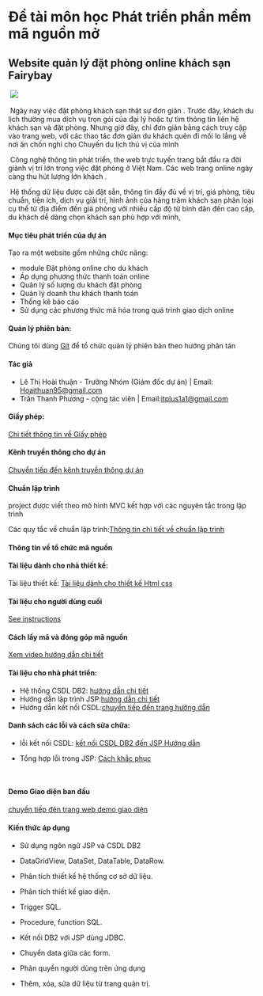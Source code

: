# Đề tài môn học Phát triển phần mềm mã nguồn mở

## Website quản lý đặt phòng online khách sạn Fairybay

​	 			<img src="http://imgur.com/6PSr7Dd">	







​	Ngày nay việc đặt phòng khách sạn thật sự đơn giản . Trước đây, khách du lịch thường mua dịch vụ trọn gói của đại lý hoặc tự tìm thông tin liên hệ  khách sạn và đặt phòng. Nhưng giờ đây, chỉ đơn giản bằng cách truy cập vào trang web, với các thao tác đơn giản  du khách quên đi mối lo lắng về nơi ăn chốn nghỉ cho Chuyến du lịch thú vị của mình

​	Công nghệ thông tin phát triển, the web trực tuyến trang bắt đầu ra đời giành vị trí lớn trong việc đặt phòng ở Việt Nam. Các web trang online ngày càng thu hút lượng lớn khách .

​	Hệ thống dữ liệu được cài đặt sẵn, thông tin đầy đủ về vị trí, giá phòng, tiêu chuẩn, tiện ích, dịch vụ giải trí, hình ảnh của hàng trăm khách sạn phân loại cụ thể từ địa điểm đến giá phòng với nhiều cấp độ từ bình dân đến cao cấp, du khách dễ dàng chọn  khách sạn phù hợp với mình, 

 #### Mục tiêu phát triển của dự án

Tạo ra một website gồm những chức năng:

- module Đặt phòng online cho du khách
- Áp dụng phương thức thanh toán online
- Quản lý số lượng du khách đặt phòng
- Quản lý doanh thu khách thanh toán
- Thống kê báo cáo
- Sử dụng các phương thức mã hóa trong quá trình giao dịch online

#### Quản lý phiên bản:

Chúng tôi dùng [Git](https://git-scm.com/) để tổ chức quản lý phiên bản theo hướng phân tán

#### Tác giả

- Lê Thị Hoài thuận - Trưởng Nhóm (Giám đốc dự án) | Email: Hoaithuan95@gmail.com 
- Trần Thanh Phương - cộng tác viên | Email:itplus1a1@gmail.com

#### Giấy phép: 

[Chi tiết thông tin về Giấy phép](https://github.com/itplus77/4305-phan-mem-quan-ly-khach-san/blob/master/Th%C3%B4ng%20tin%20v%E1%BB%81%20gi%E1%BA%A5y%20ph%C3%A9p.md)

#### Kênh truyền thông cho dự án

[Chuyển tiếp đến kênh truyền thông dự án](https://www.facebook.com/Kh%C3%A1ch-s%E1%BA%A1n-Fairy-Bay-148207479088621/)

#### Chuẩn lập trình

project được viết theo mô hình MVC kết hợp với các nguyên tắc trong lập trình

Các quy tắc về chuẩn lập trình:[Thông tin chi tiết về chuẩn lập trình](https://github.com/itplus77/4305-phan-mem-quan-ly-khach-san/blob/master/Quy%20t%E1%BA%AFc%20v%C3%A0%20phong%20c%C3%A1ch%20vi%E1%BA%BFt%20code%20trong%20l%E1%BA%ADp%20tr%C3%ACnh.md)

#### Thông tin về tổ chức mã nguồn




#### Tài liệu dành cho nhà thiết kế:

Tài liệu thiết kế: [Tài liệu dành cho thiết kế Html css](https://thachpham.com/web-development/html-css/html-va-css-can-ban-danh-cho-cho-moi-nguoi.html)

#### Tài liệu cho người dùng cuối 

[See instructions](https://github.com/itplus77/4305-phan-mem-quan-ly-khach-san/blob/master/T%C3%A0i%20li%E1%BB%87u%20ng%C6%B0%E1%BB%9Di%20d%C3%B9ng%20cu%E1%BB%91i.docx)



#### Cách lấy mã và đóng góp mã nguồn

[Xem video hướng dẫn chi tiết](https://www.youtube.com/watch?v=yXT1ElMEkW8)

#### Tài liệu cho nhà phát triển:

- Hệ thống CSDL DB2: [hướng dẫn chi tiết](https://www.ibm.com/developerworks/vn/library/contest/dw-freebooks/Nhap_Mon_DB2_ExpressC/Nhap_mon_DB2_ExpressC_v9.7.pdf)
- Hướng dẫn lập trình JSP:[hướng dẫn chi tiết](http://o7planning.org/vi/10263/huong-dan-lap-trinh-java-jsp)
- Hướng dẫn kết nối CSDL:[chuyển tiếp đến trang hướng dẫn](https://zstar2.wordpress.com/2011/05/06/java-k%E1%BA%BFt-n%E1%BB%91i-csdl-t%E1%BB%AB-netbean/)



#### Danh sách các lỗi và cách sửa chữa:

- lỗi kết nối CSDL: [kết nối CSDL DB2 đến JSP Hướng dẫn](http://congdongjava.com/forum/threads/help-k%E1%BA%BFt-n%E1%BB%91i-t%E1%BB%9Bi-csdl-b%E1%BA%B1ng-jsp.16832/)

- Tổng hợp lỗi trong JSP: [Cách khắc phục](http://kenhlaptrinh.net/bai-20-tong-hop-mot-so-loi-va-cach-khac-phuc-trong-jsp-servlet/)

  ​

#### Demo Giao diện ban đầu

[chuyển tiếp đên trang web demo giao diện](https://itplus77.github.io/demodatphongonline.github.io/)



#### Kiến thức áp dụng

####  



- Sử dụng ngôn ngữ JSP và CSDL DB2 

- DataGridView, DataSet, DataTable, DataRow.

- Phân tích thiết kế hệ thống cơ sở dữ liệu.

- Phân tích thiết kế giao diện.

- Trigger SQL.

- Procedure, function SQL.

- Kết nối DB2 với JSP dùng JDBC.

- Chuyển data giữa các form.

- Phân quyền người dùng trên ứng dụng

- Thêm, xóa, sửa dữ liệu từ trang quản trị.

  ​

  ​





 









